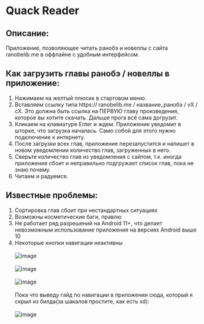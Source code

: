 # Quack Reader

## Описание:
Приложение, позволяющее читать ранобэ и новеллы с сайта ranobelib.me в оффлайне с удобным интерфейсом.

## Как загрузить главы ранобэ / новеллы в приложение:
1. Нажимаем на желтый плюсик в стартовом меню.
2. Вставляем ссылку типа https:// ranobelib.me / название_ранобэ / vX / cX. Это должна быть ссылка на ПЕРВУЮ главу произведения, которое вы хотите скачать. Дальше прога всё сама догрузит.
3. Кликаем на клавиатуре Enter и ждем. Приложение уведомит в шторке, что загрузка началась. Само собой для этого нужно подключение к интернету.
4. После загрузки всех глав, приложение перезапустится и напишет в новом уведомлении количество глав, загруженных в него.
5. Сверьте количество глав из уведомления с сайтом, т.к. иногда приложение сбоит и неправильно подгружает список глав, пока не знаю почему.
6. Читаем и радуемся.

## Известные проблемы:
1. Сортировка глав сбоит при нестандартных ситуациях
2. Возможны косметические баги, правлю
3. Не работает ряд разрешений на Android 11+, что делает невозможным использование приложения на версиях Android выше 10
4. Некоторые кнопки навигации неактивны
<br /><br />
![image](https://github.com/supchyan/QuackReader/assets/123704468/e6111973-e9b0-4b53-a3fd-ca7bd86cb4e3)
<br /><br />
![image](https://github.com/supchyan/QuackReader/assets/123704468/05d0f02a-c3f4-4911-a000-29add3406360)
<br /><br />
![image](https://github.com/supchyan/QuackReader/assets/123704468/b94ab20e-b4b0-4679-82eb-a7249dbfaabc)
<br /><br />
Пока что выведу гайд по навигации в приложении сюда, который я скрыл из билда(за шакалов простите, как есть xd):
<br /><br />
![image](https://github.com/supchyan/QuackReader/assets/123704468/1dd2679a-efce-4726-b636-e0a03ad977c7)

